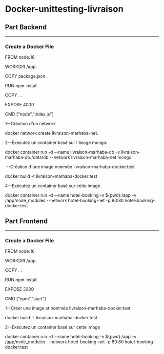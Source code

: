 # Docker-unittesting-livraison
## Part Backend
-----------------------------------------
### Create a Docker File 

FROM node:16

WORKDIR /app

COPY package.json .

RUN npm install

COPY . .

EXPOSE 4000

CMD ["node","index.js"]


1--Création d'un network

docker network create livraison-marhaba-net.


2--Executez un container basé sur l'image mongo:

docker container run -d --name livraison-marhaba-db -v livraison-marhaba-db:/data/db --network livraison-marhaba-net mongo

​
--Création  d'une image nommée livraison-marhaba-docker:test

docker build -t livraison-marhaba-docker:test


4--Exécutez un container basé sur cette image 

docker container run -d --name hotel-booking -v ${pwd}:/app -v /app/node_modules --network hotel-booking-net -p 80:80 hotel-booking-docker:test


## Part Frontend
----------------------------------------------------
### Create a Docker File
FROM node:16

WORKDIR /app

COPY . .

RUN npm install

EXPOSE 3000

CMD ["npm","start"]

1--Créer une image et nommée livraison-marhaba-docker:test

docker build -t livraison-marhaba-docker:test


2--Exécutez un container basé sur cette image 

docker container run -d --name hotel-booking -v ${pwd}:/app -v /app/node_modules --network hotel-booking-net -p 80:80 hotel-booking-docker:test
